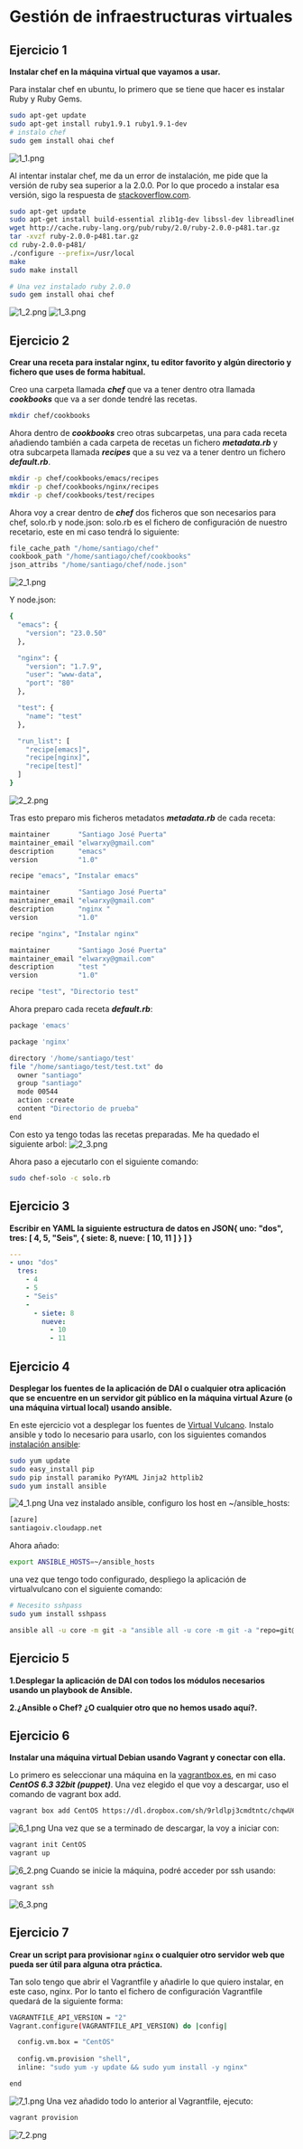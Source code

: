 
Gestión de infraestructuras virtuales
====================================================================

Ejercicio 1
-----------

**Instalar chef en la máquina virtual que vayamos a usar.**

Para instalar chef en ubuntu, lo primero que se tiene que hacer es instalar Ruby y Ruby Gems.
```bash
sudo apt-get update
sudo apt-get install ruby1.9.1 ruby1.9.1-dev
# instalo chef
sudo gem install ohai chef
```
![1_1.png](https://dl.dropboxusercontent.com/u/22433100/IV/t7/1_1.png)

Al intentar instalar chef, me da un error de instalación, me pide que la versión de ruby sea superior a la 2.0.0. Por lo que procedo a instalar esa versión, sigo la respuesta de [stackoverflow.com](http://stackoverflow.com/questions/16222738/how-do-i-install-ruby-2-0-0-correctly-on-ubuntu-12-04).
```bash
sudo apt-get update
sudo apt-get install build-essential zlib1g-dev libssl-dev libreadline6-dev libyaml-dev
wget http://cache.ruby-lang.org/pub/ruby/2.0/ruby-2.0.0-p481.tar.gz
tar -xvzf ruby-2.0.0-p481.tar.gz
cd ruby-2.0.0-p481/
./configure --prefix=/usr/local
make
sudo make install

# Una vez instalado ruby 2.0.0
sudo gem install ohai chef
```
![1_2.png](https://dl.dropboxusercontent.com/u/22433100/IV/t7/1_2.png)
![1_3.png](https://dl.dropboxusercontent.com/u/22433100/IV/t7/1_3.png)


Ejercicio 2
-----------

**Crear una receta para instalar nginx, tu editor favorito y algún directorio y fichero que uses de forma habitual.**

Creo una carpeta llamada ***chef*** que va a tener dentro otra llamada ***cookbooks*** que va a ser donde tendré las recetas.
```bash
mkdir chef/cookbooks
```
Ahora dentro de ***cookbooks*** creo otras subcarpetas, una para cada receta añadiendo también a cada carpeta de recetas un fichero ***metadata.rb*** y otra subcarpeta llamada ***recipes*** que a su vez va a tener dentro un fichero ***default.rb***.
```bash
mkdir -p chef/cookbooks/emacs/recipes
mkdir -p chef/cookbooks/nginx/recipes
mkdir -p chef/cookbooks/test/recipes
```
Ahora voy a crear dentro de ***chef*** dos ficheros que son necesarios para chef, solo.rb y node.json:
solo.rb es el fichero de configuración de nuestro recetario, este en mi caso tendrá lo siguiente:
```bash
file_cache_path "/home/santiago/chef"
cookbook_path "/home/santiago/chef/cookbooks"
json_attribs "/home/santiago/chef/node.json"
```
![2_1.png](https://dl.dropboxusercontent.com/u/22433100/IV/t7/2_1.png)

Y node.json:
```bash
{
  "emacs": {
    "version": "23.0.50"
  },

  "nginx": {
    "version": "1.7.9",
    "user": "www-data",
    "port": "80"
  },

  "test": {
    "name": "test"
  },

  "run_list": [
    "recipe[emacs]",
    "recipe[nginx]",
    "recipe[test]"
  ]    
}
```
![2_2.png](https://dl.dropboxusercontent.com/u/22433100/IV/t7/2_2.png)

Tras esto preparo mis ficheros metadatos ***metadata.rb*** de cada receta:
```bash
maintainer       "Santiago José Puerta"
maintainer_email "elwarxy@gmail.com"
description      "emacs"
version          "1.0"

recipe "emacs", "Instalar emacs"
```
```bash
maintainer       "Santiago José Puerta"
maintainer_email "elwarxy@gmail.com"
description      "nginx "
version          "1.0"

recipe "nginx", "Instalar nginx"
```
```bash
maintainer       "Santiago José Puerta"
maintainer_email "elwarxy@gmail.com"
description      "test "
version          "1.0"

recipe "test", "Directorio test"
```
Ahora preparo cada receta ***default.rb***:
```bash
package 'emacs'
```
```bash
package 'nginx'
```
```bash
directory '/home/santiago/test'
file "/home/santiago/test/test.txt" do
  owner "santiago"
  group "santiago"
  mode 00544
  action :create
  content "Directorio de prueba"
end
```
Con esto ya tengo todas las recetas preparadas. Me ha quedado el siguiente arbol:
![2_3.png](https://dl.dropboxusercontent.com/u/22433100/IV/t7/2_3.png)

Ahora paso a ejecutarlo con el siguiente comando:
```bash
sudo chef-solo -c solo.rb
```


Ejercicio 3
-----------

**Escribir en YAML la siguiente estructura de datos en JSON{ uno: "dos",  tres: [ 4, 5, "Seis", { siete: 8, nueve: [ 10, 11 ] } ] }**

```yaml
---
- uno: "dos"
  tres:
    - 4
    - 5
    - "Seis"
    -
      - siete: 8
        nueve: 
          - 10
          - 11
```


Ejercicio 4
-----------

**Desplegar los fuentes de la aplicación de DAI o cualquier otra aplicación que se encuentre en un servidor git público en la máquina virtual Azure (o una máquina virtual local) usando ansible.**

En este ejercicio vot a desplegar los fuentes de [Virtual Vulcano](https://github.com/ernestoalejo/virtual-vulcano).
Instalo ansible y todo lo necesario para usarlo, con los siguientes comandos [instalación ansible](http://docs.ansible.com/intro_installation.html):
```bash
sudo yum update
sudo easy_install pip
sudo pip install paramiko PyYAML Jinja2 httplib2
sudo yum install ansible
```
![4_1.png](https://dl.dropboxusercontent.com/u/22433100/IV/t7/4_1.png)
Una vez instalado ansible, configuro los host en ~/ansible_hosts:
```bash
[azure]
santiagoiv.cloudapp.net
```
Ahora añado:
```bash
export ANSIBLE_HOSTS=~/ansible_hosts
```
una vez que tengo todo configurado, despliego la aplicación de virtualvulcano con el siguiente comando:
```bash
# Necesito sshpass
sudo yum install sshpass

ansible all -u core -m git -a "ansible all -u core -m git -a "repo=git@github.com:ernestoalejo/virtual-vulcano.git" --ask-pass" --ask-pass
```

Ejercicio 5
-----------

**1.Desplegar la aplicación de DAI con todos los módulos necesarios usando un playbook de Ansible.**

**2.¿Ansible o Chef? ¿O cualquier otro que no hemos usado aquí?.**


Ejercicio 6
-----------

**Instalar una máquina virtual Debian usando Vagrant y conectar con ella.**

Lo primero es seleccionar una máquina en la [vagrantbox.es](http://www.vagrantbox.es/), en mi caso ***CentOS 6.3 32bit (puppet)***.
Una vez elegido el que voy a descargar, uso el comando de vagrant box add.
```bash
vagrant box add CentOS https://dl.dropbox.com/sh/9rldlpj3cmdtntc/chqwU6EYaZ/centos-63-32bit-puppet.box
```
![6_1.png](https://dl.dropboxusercontent.com/u/22433100/IV/t7/6_1.png)
Una vez que se a terminado de descargar, la voy a iniciar con:
```bash
vagrant init CentOS
vagrant up
```
![6_2.png](https://dl.dropboxusercontent.com/u/22433100/IV/t7/6_2.png)
Cuando se inicie la máquina, podré acceder por ssh usando:
```bash
vagrant ssh
```
![6_3.png](https://dl.dropboxusercontent.com/u/22433100/IV/t7/6_3.png)


Ejercicio 7
-----------

**Crear un script para provisionar `nginx` o cualquier otro servidor
web que pueda ser útil para alguna otra práctica.**

Tan solo tengo que abrir el Vagrantfile y añadirle lo que quiero instalar, en este caso, nginx. Por lo tanto el fichero de configuración Vagrantfile quedará de la siguiente forma:
```bash
VAGRANTFILE_API_VERSION = "2"
Vagrant.configure(VAGRANTFILE_API_VERSION) do |config|

  config.vm.box = "CentOS"
  
  config.vm.provision "shell",
  inline: "sudo yum -y update && sudo yum install -y nginx"

end
```
![7_1.png](https://dl.dropboxusercontent.com/u/22433100/IV/t7/7_1.png)
Una vez añadido todo lo anterior al Vagrantfile, ejecuto:
```bash
vagrant provision
```
![7_2.png](https://dl.dropboxusercontent.com/u/22433100/IV/t7/7_2.png)


